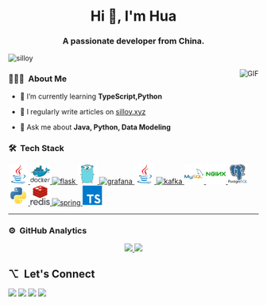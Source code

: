 <!--
![](https://komarev.com/ghpvc/?username=silloy&color=green)
**silloy/silloy** is a ✨ _special_ ✨ repository because its `README.md` (this file) appears on your GitHub profile.

Here are some ideas to get you started:

- 🔭 I’m currently working on ...
- 🌱 I’m currently learning ...
- 👯 I’m looking to collaborate on ...
- 🤔 I’m looking for help with ...
- 💬 Ask me about ...
- 📫 How to reach me: ...
- 😄 Pronouns: ...
- ⚡ Fun fact: ...

https://arturssmirnovs.github.io/github-profile-readme-generator/
### Hi there 👋, my name is hua
-->

<!--START_SECTION:waka-->
<!--
![Code Time](http://img.shields.io/badge/Code%20Time-3%2C453%20hrs%2039%20mins-blue)

![Profile Views](http://img.shields.io/badge/Profile%20Views-53-blue)
<p><img align="center" src="https://github-readme-streak-stats.herokuapp.com/?user=silloy&" alt="silloy" /></p>
<p align="left"> <a href="https://github.com/ryo-ma/github-profile-trophy"><img src="https://github-profile-trophy.vercel.app/?username=silloy" alt="silloy" /></a> </p>
<p><img align="right" src="https://github-readme-stats.vercel.app/api/top-langs?username=silloy&show_icons=true&locale=en&layout=compact" alt="silloy" /></p>
<p>&nbsp;<img align="center" alt="GIF" src="https://raw.githubusercontent.com/Aniket965/Aniket965/master/pacman.svg?sanitize=true" /></p>
<p>&nbsp;<img align="left" src="https://github-readme-stats.vercel.app/api?username=silloy&show_icons=true&locale=en" alt="silloy" /></p>
<h3 align="left">Languages and Tools:</h3>
<a href="https://www.microsoft.com/en-us/sql-server" target="_blank" rel="noreferrer"> <img src="https://www.svgrepo.com/show/303229/microsoft-sql-server-logo.svg" alt="mssql" width="40" height="40"/> </a> 

-->

<h1 align="center">Hi 👋, I'm Hua</h1>
<h3 align="center">A passionate developer from China.</h3>

<p align="left"> <img src="https://komarev.com/ghpvc/?username=silloy&label=Profile%20views&color=0e75b6&style=flat" alt="silloy" /> </p>

<img align="right" alt="GIF" src="https://media.giphy.com/media/836HiJc7pgzy8iNXCn/giphy.gif" />

### 👨🏻‍💻 &nbsp;About Me

- 🌱 I’m currently learning **TypeScript,Python**

- 📝 I regularly write articles on [silloy.xyz](https://silloy.xyz/)

- 💬 Ask me about **Java, Python, Data Modeling**

### 🛠 &nbsp;Tech Stack

<p align="left"> 
  <a href="https://www.java.org/" target="_blank" rel="noreferrer"> <img src="https://raw.githubusercontent.com/devicons/devicon/master/icons/java/java-original.svg" alt="java" width="40" height="40"/> </a>
  <a href="https://www.docker.com/" target="_blank" rel="noreferrer"> <img src="https://raw.githubusercontent.com/devicons/devicon/master/icons/docker/docker-original-wordmark.svg" alt="docker" width="40" height="40"/> </a> 
  <a href="https://flask.palletsprojects.com/" target="_blank" rel="noreferrer"> <img src="https://www.vectorlogo.zone/logos/pocoo_flask/pocoo_flask-icon.svg" alt="flask" width="40" height="40"/> </a> 
  <a href="https://golang.org" target="_blank" rel="noreferrer"> <img src="https://raw.githubusercontent.com/devicons/devicon/master/icons/go/go-original.svg" alt="go" width="40" height="40"/> </a> 
  <a href="https://grafana.com" target="_blank" rel="noreferrer"> <img src="https://www.vectorlogo.zone/logos/grafana/grafana-icon.svg" alt="grafana" width="40" height="40"/> </a> 
  <a href="https://www.java.com" target="_blank" rel="noreferrer"> <img src="https://raw.githubusercontent.com/devicons/devicon/master/icons/java/java-original.svg" alt="java" width="40" height="40"/> </a> 
  <a href="https://kafka.apache.org/" target="_blank" rel="noreferrer"> <img src="https://www.vectorlogo.zone/logos/apache_kafka/apache_kafka-icon.svg" alt="kafka" width="40" height="40"/> </a> 
    <a href="https://www.mysql.com/" target="_blank" rel="noreferrer"> <img src="https://raw.githubusercontent.com/devicons/devicon/master/icons/mysql/mysql-original-wordmark.svg" alt="mysql" width="40" height="40"/> </a> 
  <a href="https://www.nginx.com" target="_blank" rel="noreferrer"> <img src="https://raw.githubusercontent.com/devicons/devicon/master/icons/nginx/nginx-original.svg" alt="nginx" width="40" height="40"/> </a> 
  <a href="https://www.postgresql.org" target="_blank" rel="noreferrer"> <img src="https://raw.githubusercontent.com/devicons/devicon/master/icons/postgresql/postgresql-original-wordmark.svg" alt="postgresql" width="40" height="40"/> </a> 
  <a href="https://www.python.org" target="_blank" rel="noreferrer"> <img src="https://raw.githubusercontent.com/devicons/devicon/master/icons/python/python-original.svg" alt="python" width="40" height="40"/> </a> 
  <a href="https://redis.io" target="_blank" rel="noreferrer"> <img src="https://raw.githubusercontent.com/devicons/devicon/master/icons/redis/redis-original-wordmark.svg" alt="redis" width="40" height="40"/> </a> 
  <a href="https://spring.io/" target="_blank" rel="noreferrer"> <img src="https://www.vectorlogo.zone/logos/springio/springio-icon.svg" alt="spring" width="40" height="40"/> </a> 
  <a href="https://www.typescriptlang.org/" target="_blank" rel="noreferrer"> <img src="https://raw.githubusercontent.com/devicons/devicon/master/icons/typescript/typescript-original.svg" alt="typescript" width="40" height="40"/> </a>
</p>

---

### ⚙️ &nbsp;GitHub Analytics

<p align="center">
<a href="https://github.com/AVS1508">
  <img height="180em" src="https://github-readme-stats-eight-theta.vercel.app/api?username=silloy&show_icons=true&theme=algolia&include_all_commits=true&count_private=true"/>
  <img height="180em" src="https://github-readme-stats-eight-theta.vercel.app/api/top-langs/?username=silloy&layout=compact&langs_count=8&theme=algolia"/>
</a>
</p>

## ⌥ &nbsp;Let's Connect
[![](https://img.shields.io/badge/gmail-silloy?style=for-the-badge&logo=gmail&logoColor=white&color=blue)](mailto:sshzh90@gmail.com)
[![](https://img.shields.io/badge/github-silloy?style=for-the-badge&logo=github&logoColor=white&color=blue)](https://github.com/silloy)
[![](https://img.shields.io/badge/twitter-silloy.svg?style=for-the-badge&logo=x&logoColor=white&color=blue)](https://twitter.com/silloysu)
[![](https://img.shields.io/badge/www-silloy?style=for-the-badge&logo=www&logoColor=white&color=blue)](https://silloy.xyz)



